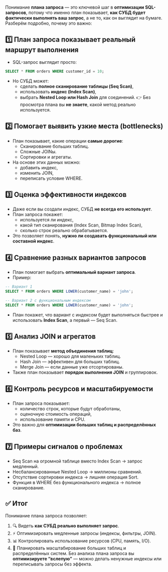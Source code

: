 Понимание **плана запроса** — это ключевой шаг в **оптимизации SQL-запросов**, потому что именно план показывает, **как СУБД будет фактически выполнять ваш запрос**, а не то, как он выглядит на бумаге.
Разберём подробно, почему это важно:
## 1️⃣ План запроса показывает реальный маршрут выполнения
- SQL-запрос выглядит просто:
```sql
SELECT * FROM orders WHERE customer_id = 10;
```
- Но СУБД может:
    - сделать **полное сканирование таблицы (Seq Scan)**,
    - использовать **индекс (Index Scan)**,
    - выбрать **Nested Loop или Hash Join** для соединений.
👉 Без просмотра плана вы **не знаете**, какой метод реально используется.
## 2️⃣ Помогает выявить узкие места (bottlenecks)
- План показывает, какие операции **самые дорогие**:
    - Сканирование больших таблиц.
    - Сложные JOINы.
    - Сортировки и агрегаты.
- На основе этих данных можно:
    - добавить индекс,
    - изменить JOIN,
    - переписать условие WHERE.
## 3️⃣ Оценка эффективности индексов
- Даже если вы создали индекс, СУБД **не всегда его использует**.
- План запроса покажет:
    - используется ли индекс,
    - какой тип сканирования (Index Scan, Bitmap Index Scan),
    - сколько строк реально обрабатывается.
- Это позволяет понять, **нужно ли создавать функциональный или составной индекс**.
## 4️⃣ Сравнение разных вариантов запросов
- План помогает выбрать **оптимальный вариант запроса**.
- Пример:
```sql
-- Вариант 1
SELECT * FROM orders WHERE LOWER(customer_name) = 'john';

-- Вариант 2 с функциональным индексом
SELECT * FROM orders WHERE LOWER(customer_name) = 'john';
```
- План покажет, что вариант с индексом будет выполняться быстрее и использовать **Index Scan**, а первый — Seq Scan.
## 5️⃣ Анализ JOIN и агрегатов
- План показывает **метод объединения таблиц**:
    - Nested Loop — хорошо для маленьких таблиц.
    - Hash Join — эффективен для больших таблиц.
    - Merge Join — если данные уже отсортированы.
- Также план показывает **порядок выполнения JOIN** и группировок.
## 6️⃣ Контроль ресурсов и масштабируемости
- План запроса показывает:
    - количество строк, которые будут обработаны,
    - оценочную стоимость операций,
    - использование памяти и CPU.
- Это важно для **оптимизации больших таблиц и распределённых баз**.
## 7️⃣ Примеры сигналов о проблемах
- Seq Scan на огромной таблице вместо Index Scan → запрос медленный.
- Несбалансированные Nested Loop → миллионы сравнений.
- Отсутствие сортировки индекса → лишняя операция Sort.
- Функция в WHERE без функционального индекса → полное сканирование.
## ✅ Итог
Понимание плана запроса позволяет:
1. 🔍 Видеть **как СУБД реально выполняет запрос**.
2. ⚡ Оптимизировать медленные запросы (индексы, фильтры, JOIN).
3. 📊 Контролировать использование ресурсов (CPU, память, I/O).
4. 🧠 Планировать масштабирование больших таблиц и распределённых систем.
Без анализа плана запроса вы **оптимизируете “вслепую”** — можно делать ненужные индексы или переписывать запросы без эффекта.
